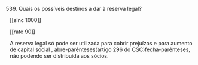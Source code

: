 539.  Quais  os possíveis  destinos a dar à reserva legal?

[[slnc 1000]]

[[rate 90]]

A  reserva  legal  só  pode  ser  utilizada  para  cobrir  prejuízos  e  para  aumento de capital  social , abre-parênteses(artigo 296 do CSC)fecha-parênteses, não podendo  ser distribuída  aos sócios.
